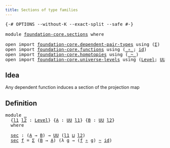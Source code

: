 ```yaml
---
title: Sections of type families
---
```


<pre class="Agda"><a id="51" class="Symbol">{-#</a> <a id="55" class="Keyword">OPTIONS</a> <a id="63" class="Pragma">--without-K</a> <a id="75" class="Pragma">--exact-split</a> <a id="89" class="Pragma">--safe</a> <a id="96" class="Symbol">#-}</a>

<a id="101" class="Keyword">module</a> <a id="108" href="foundation-core.sections.html" class="Module">foundation-core.sections</a> <a id="133" class="Keyword">where</a>

<a id="140" class="Keyword">open</a> <a id="145" class="Keyword">import</a> <a id="152" href="foundation-core.dependent-pair-types.html" class="Module">foundation-core.dependent-pair-types</a> <a id="189" class="Keyword">using</a> <a id="195" class="Symbol">(</a><a id="196" href="foundation-core.dependent-pair-types.html#515" class="Record">Σ</a><a id="197" class="Symbol">)</a>
<a id="199" class="Keyword">open</a> <a id="204" class="Keyword">import</a> <a id="211" href="foundation-core.functions.html" class="Module">foundation-core.functions</a> <a id="237" class="Keyword">using</a> <a id="243" class="Symbol">(</a><a id="244" href="foundation-core.functions.html#420" class="Function Operator">_∘_</a><a id="247" class="Symbol">;</a> <a id="249" href="foundation-core.functions.html#322" class="Function">id</a><a id="251" class="Symbol">)</a>
<a id="253" class="Keyword">open</a> <a id="258" class="Keyword">import</a> <a id="265" href="foundation-core.homotopies.html" class="Module">foundation-core.homotopies</a> <a id="292" class="Keyword">using</a> <a id="298" class="Symbol">(</a><a id="299" href="foundation-core.homotopies.html#627" class="Function Operator">_~_</a><a id="302" class="Symbol">)</a>
<a id="304" class="Keyword">open</a> <a id="309" class="Keyword">import</a> <a id="316" href="foundation-core.universe-levels.html" class="Module">foundation-core.universe-levels</a> <a id="348" class="Keyword">using</a> <a id="354" class="Symbol">(</a><a id="355" href="Agda.Primitive.html#597" class="Postulate">Level</a><a id="360" class="Symbol">;</a> <a id="362" href="foundation-core.universe-levels.html#235" class="Primitive">UU</a><a id="364" class="Symbol">;</a> <a id="366" href="Agda.Primitive.html#810" class="Primitive Operator">_⊔_</a><a id="369" class="Symbol">)</a>
</pre>
## Idea

Any dependent function induces a section of the projection map

## Definition

<pre class="Agda"><a id="472" class="Keyword">module</a> <a id="479" href="foundation-core.sections.html#479" class="Module">_</a>
  <a id="483" class="Symbol">{</a><a id="484" href="foundation-core.sections.html#484" class="Bound">l1</a> <a id="487" href="foundation-core.sections.html#487" class="Bound">l2</a> <a id="490" class="Symbol">:</a> <a id="492" href="Agda.Primitive.html#597" class="Postulate">Level</a><a id="497" class="Symbol">}</a> <a id="499" class="Symbol">{</a><a id="500" href="foundation-core.sections.html#500" class="Bound">A</a> <a id="502" class="Symbol">:</a> <a id="504" href="foundation-core.universe-levels.html#235" class="Primitive">UU</a> <a id="507" href="foundation-core.sections.html#484" class="Bound">l1</a><a id="509" class="Symbol">}</a> <a id="511" class="Symbol">{</a><a id="512" href="foundation-core.sections.html#512" class="Bound">B</a> <a id="514" class="Symbol">:</a> <a id="516" href="foundation-core.universe-levels.html#235" class="Primitive">UU</a> <a id="519" href="foundation-core.sections.html#487" class="Bound">l2</a><a id="521" class="Symbol">}</a>
  <a id="525" class="Keyword">where</a>

  <a id="534" href="foundation-core.sections.html#534" class="Function">sec</a> <a id="538" class="Symbol">:</a> <a id="540" class="Symbol">(</a><a id="541" href="foundation-core.sections.html#500" class="Bound">A</a> <a id="543" class="Symbol">→</a> <a id="545" href="foundation-core.sections.html#512" class="Bound">B</a><a id="546" class="Symbol">)</a> <a id="548" class="Symbol">→</a> <a id="550" href="foundation-core.universe-levels.html#235" class="Primitive">UU</a> <a id="553" class="Symbol">(</a><a id="554" href="foundation-core.sections.html#484" class="Bound">l1</a> <a id="557" href="Agda.Primitive.html#810" class="Primitive Operator">⊔</a> <a id="559" href="foundation-core.sections.html#487" class="Bound">l2</a><a id="561" class="Symbol">)</a>
  <a id="565" href="foundation-core.sections.html#534" class="Function">sec</a> <a id="569" href="foundation-core.sections.html#569" class="Bound">f</a> <a id="571" class="Symbol">=</a> <a id="573" href="foundation-core.dependent-pair-types.html#515" class="Record">Σ</a> <a id="575" class="Symbol">(</a><a id="576" href="foundation-core.sections.html#512" class="Bound">B</a> <a id="578" class="Symbol">→</a> <a id="580" href="foundation-core.sections.html#500" class="Bound">A</a><a id="581" class="Symbol">)</a> <a id="583" class="Symbol">(λ</a> <a id="586" href="foundation-core.sections.html#586" class="Bound">g</a> <a id="588" class="Symbol">→</a> <a id="590" class="Symbol">(</a><a id="591" href="foundation-core.sections.html#569" class="Bound">f</a> <a id="593" href="foundation-core.functions.html#420" class="Function Operator">∘</a> <a id="595" href="foundation-core.sections.html#586" class="Bound">g</a><a id="596" class="Symbol">)</a> <a id="598" href="foundation-core.homotopies.html#627" class="Function Operator">~</a> <a id="600" href="foundation-core.functions.html#322" class="Function">id</a><a id="602" class="Symbol">)</a>
</pre>